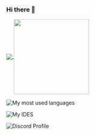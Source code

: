 ### Hi there 👋

<a href="https://github.com/LilleAila">
  <img align="center" src="https://github-readme-stats.vercel.app/api?username=LilleAila&show_icons=true\&rank_icon=github" />
</a>
<a href="https://github.com/LilleAila">
  <img height=200 align="center" src="https://github-readme-stats.vercel.app/api/top-langs?username=LilleAila&hide_progress=true&langs_count=8&card_width=320&hide=shaderlab,hlsl" />
</a>

![My most used languages](https://skillicons.dev/icons?i=latex,jsavascript,ts,rust,py,lua,linux,css,sass,svelte,c,cpp,markdown,nodejs,unity,cs&perline=7 "My skills at this moment")

![My IDES](https://skillicons.dev/icons?i=neovim,vim "IDE(s) that I utilize")

![Discord Profile](https://discord.c99.nl/widget/theme-3/866326346262642728.png)
<!--
**LilleAila/LilleAila** is a ✨ _special_ ✨ repository because its `README.md` (this file) appears on your GitHub profile.

Here are some ideas to get you started:

- 🔭 I’m currently working on ...
- 🌱 I’m currently learning ...
- 👯 I’m looking to collaborate on ...
- 🤔 I’m looking for help with ...
- 💬 Ask me about ...
- 📫 How to reach me: ...
- 😄 Pronouns: ...
- ⚡ Fun fact: ...
-->

